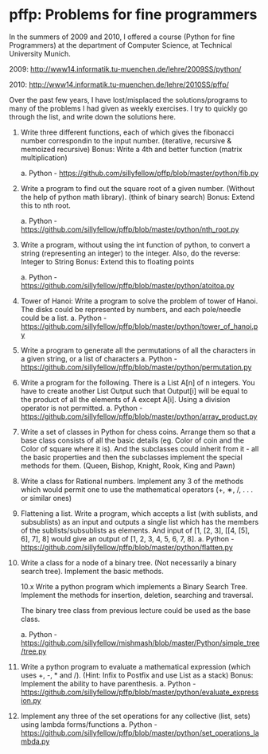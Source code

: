 pffp: Problems for fine programmers
===================================

In the summers of 2009 and 2010, I offered a course (Python for fine Programmers) at the department of Computer Science, at Technical University Munich.

 2009: http://www14.informatik.tu-muenchen.de/lehre/2009SS/python/

 2010: http://www14.informatik.tu-muenchen.de/lehre/2010SS/pffp/

Over the past few years, I have lost/misplaced the solutions/programs to many of the problems I had given as weekly exercises. I try to quickly go through the list, and write down the solutions here.

1. Write three different functions, each of which gives the fibonacci number
   correspondin to the input number. (iterative, recursive & memoized
   recursive)
   Bonus: Write a 4th and better function (matrix multiplication)

   a. Python - https://github.com/sillyfellow/pffp/blob/master/python/fib.py

2. Write a program to find out the square root of a given number. (Without the
   help of python math library). (think of binary search)
   Bonus: Extend this to nth root.

   a. Python - https://github.com/sillyfellow/pffp/blob/master/python/nth_root.py

3. Write a program, without using the int function of python, to convert a
   string (representing an integer) to the integer.
   Also, do the reverse: Integer to String
   Bonus: Extend this to floating points

   a. Python - https://github.com/sillyfellow/pffp/blob/master/python/atoitoa.py

4. Tower of Hanoi: Write a program to solve the problem of tower of Hanoi. The
   disks could be represented by numbers, and each pole/needle could be a list.
   a. Python - https://github.com/sillyfellow/pffp/blob/master/python/tower_of_hanoi.py

5. Write a program to generate all the permutations of all the characters in a given string,
   or a list of characters
   a. Python - https://github.com/sillyfellow/pffp/blob/master/python/permutation.py

6. Write a program for the following.  There is a List A[n] of n integers. You
   have to create another List Output such that Output[i] will be equal to the
   product of all the elements of A except A[i].  Using a division operator is
   not permitted.
   a. Python - https://github.com/sillyfellow/pffp/blob/master/python/array_product.py

7. Write a set of classes in Python for chess coins. Arrange them so that a
   base class consists of all the basic details (eg. Color of coin and the
   Color of square where it is). And the subclasses could inherit from it - all
   the basic properties and then the subclasses implement the special methods
   for them. (Queen, Bishop, Knight, Rook, King and Pawn)

8. Write a class for Rational numbers. Implement any 3 of the methods which
   would permit one to use the mathematical operators (+, ∗, /, . . . or
   similar ones)

9. Flattening a list.  Write a program, which accepts a list (with sublists,
   and subsublists) as an input and outputs a single list which has the
   members of the sublists/subsublists as elements.  And input of [1, [2, 3],
   [[4, [5], 6], 7], 8] would give an output of [1, 2, 3, 4, 5, 6, 7, 8].
   a. Python - https://github.com/sillyfellow/pffp/blob/master/python/flatten.py

10. Write a class for a node of a binary tree. (Not necessarily a binary search
    tree). Implement the basic methods.

    10.x Write a python program which implements a Binary Search Tree. Implement the methods
    for insertion, deletion, searching and traversal.

    The binary tree class from previous lecture could be used as the base class.

    a. Python - https://github.com/sillyfellow/mishmash/blob/master/Python/simple_tree/tree.py

11. Write a python program to evaluate a mathematical expression (which uses +,
    -, * and /). (Hint: Infix to Postfix and use List as a stack) Bonus:
    Implement the ability to have parenthesis.
   a. Python - https://github.com/sillyfellow/pffp/blob/master/python/evaluate_expression.py

12. Implement any three of the set operations for any collective (list, sets) using lambda
    forms/functions
   a. Python - https://github.com/sillyfellow/pffp/blob/master/python/set_operations_lambda.py
